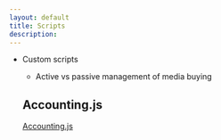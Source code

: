 ```yaml
---
layout: default
title: Scripts
description:
---
```


* Custom scripts
  * Active vs passive management of media buying


  ## Accounting.js

  [Accounting.js](http://openexchangerates.github.io/accounting.js/)
